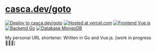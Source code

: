 # [casca.dev/goto](https://casca.dev/goto)

[![Deploy to casca.dev/goto](https://img.shields.io/github/deployments/casca/goto/Production?label=deploy%20to%20casca.dev%2Fgoto&logo=dependabot&style=flat-square&labelColor=%232B3137)](https://casca.dev/goto)
[![Hosted at vercel.com](https://img.shields.io/badge/hosted%20at-vercel.com-black?logo=zeit&logoColor=black&style=flat-square&labelColor=%232B3137)](https://vercel.com)
[![Frontend Vue.js](https://img.shields.io/badge/frontend-Vue.js-%2341b583?logo=Vue.js&style=flat-square&labelColor=%232B3137)](https://vuejs.org)
[![Backend Go](https://img.shields.io/badge/backend-Go-%2300abd6?logo=Go&style=flat-square&labelColor=%232B3137)](https://golang.org)
[![Database MongoDB](https://img.shields.io/badge/database-MongoDB-%2310aa50?logo=MongoDB&style=flat-square&labelColor=%232B3137)](https://www.mongodb.com)

My personal URL shortener. Written in Go and Vue.js. [work in progress 👷🏻‍♂️]
